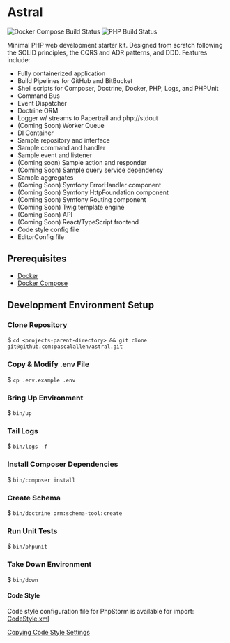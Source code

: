 # Astral

![Docker Compose Build Status](https://github.com/pascalallen/Astral/workflows/Docker%20Compose/badge.svg)
![PHP Build Status](https://github.com/pascalallen/Astral/workflows/PHP/badge.svg)

Minimal PHP web development starter kit. Designed from scratch following the SOLID principles, the CQRS and ADR patterns, and DDD. Features include:

- Fully containerized application
- Build Pipelines for GitHub and BitBucket
- Shell scripts for Composer, Doctrine, Docker, PHP, Logs, and PHPUnit
- Command Bus
- Event Dispatcher
- Doctrine ORM
- Logger w/ streams to Papertrail and php://stdout
- (Coming Soon) Worker Queue
- DI Container
- Sample repository and interface
- Sample command and handler
- Sample event and listener
- (Coming soon) Sample action and responder
- (Coming Soon) Sample query service dependency
- Sample aggregates
- (Coming Soon) Symfony ErrorHandler component
- (Coming Soon) Symfony HttpFoundation component
- (Coming Soon) Symfony Routing component
- (Coming Soon) Twig template engine
- (Coming Soon) API
- (Coming Soon) React/TypeScript frontend
- Code style config file
- EditorConfig file

## Prerequisites

- [Docker](https://www.docker.com/)
- [Docker Compose](https://docs.docker.com/compose/)

## Development Environment Setup

### Clone Repository

$ `cd <projects-parent-directory> && git clone git@github.com:pascalallen/astral.git`

### Copy & Modify .env File

$ `cp .env.example .env`

### Bring Up Environment

$ `bin/up`

### Tail Logs

$ `bin/logs -f`

### Install Composer Dependencies

$ `bin/composer install`

### Create Schema

$ `bin/doctrine orm:schema-tool:create`

### Run Unit Tests

$ `bin/phpunit`

### Take Down Environment

$ `bin/down`

#### Code Style

Code style configuration file for PhpStorm is available for import: [CodeStyle.xml](etc/build/CodeStyle.xml)

[Copying Code Style Settings](https://www.jetbrains.com/help/phpstorm/copying-code-style-settings.html)
